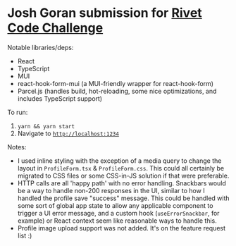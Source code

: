 # Josh Goran submission for [Rivet Code Challenge](https://codechallenge.rivet.work/)

Notable libraries/deps:

- React
- TypeScript
- MUI
- react-hook-form-mui (a MUI-friendly wrapper for react-hook-form)
- Parcel.js (handles build, hot-reloading, some nice optimizations, and includes TypeScript support)

To run:

1. `yarn && yarn start`
2. Navigate to [`http://localhost:1234`](http://localhost:1234)

Notes:

- I used inline styling with the exception of a media query to change the layout in `ProfileForm.tsx` & `ProfileForm.css`. This could all certainly be migrated to CSS files or some CSS-in-JS solution if that were preferable.
- HTTP calls are all 'happy path' with no error handling. Snackbars would be a way to handle non-200 responses in the UI, similar to how I handled the profile save "success" message. This could be handled with some sort of global app state to allow any applicable component to trigger a UI error message, and a custom hook (`useErrorSnackbar`, for example) or React context seem like reasonable ways to handle this.
- Profile image upload support was not added. It's on the feature request list :)
